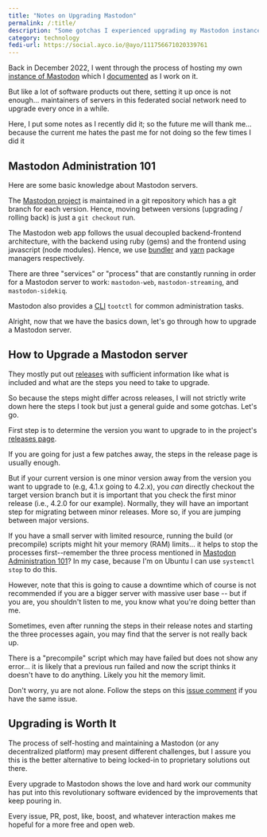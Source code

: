 ```yaml
---
title: "Notes on Upgrading Mastodon"
permalink: /:title/
description: "Some gotchas I experienced upgrading my Mastodon instance"
category: technology
fedi-url: https://social.ayco.io/@ayo/111756671020339761
---
```


Back in December 2022, I went through the process of hosting my own [instance of Mastodon](https://social.ayco.io) which I [documented](https://fosstodon.org/@ayo/109545132022543467) as I work on it. 

But like a lot of software products out there, setting it up once is not enough... maintainers of servers in this federated social network need to upgrade every once in a while.

Here, I put some notes as I recently did it; so the future me will thank me... because the current me hates the past me for not doing so the few times I did it 

## Mastodon Administration 101

Here are some basic knowledge about Mastodon servers.

The [Mastodon project](https://github.com/mastodon/mastodon) is maintained in a git repository which has a git branch for each version. Hence, moving between versions (upgrading / rolling back) is just a `git checkout` run.

The Mastodon web app follows the usual decoupled backend-frontend architecture, with the backend using ruby (gems) and the frontend using javascript (node modules). Hence, we use [bundler](https://bundler.io/) and [yarn](https://yarnpkg.com/) package managers respectively.

There are three "services" or "process" that are constantly running in order for a Mastodon server to work: `mastodon-web`, `mastodon-streaming`, and `mastodon-sidekiq`.

Mastodon also provides a [CLI](https://docs.joinmastodon.org/admin/tootctl/) `tootctl` for common administration tasks.

Alright, now that we have the basics down, let's go through how to upgrade a Mastodon server.

## How to Upgrade a Mastodon server

They mostly put out [releases](https://github.com/mastodon/mastodon/releases) with sufficient information like what is included and what are the steps you need to take to upgrade.

So because the steps might differ across releases, I will not strictly write down here the steps I took but just a general guide and some gotchas. Let's go.

First step is to determine the version you want to upgrade to in the project's [releases page](https://github.com/mastodon/mastodon/releases).

If you are going for just a few patches away, the steps in the release page is usually enough.

But if your current version is one minor version away from the version you want to upgrade to (e.g, 4.1.x going to 4.2.x), you *can* directly checkout the target version branch but it is important that you check the first minor release (i.e., 4.2.0 for our example). Normally, they will have an important step for migrating between minor releases. More so, if you are jumping between major versions.

If you have a small server with limited resource, running the build (or precompile) scripts might hit your memory (RAM) limits... it helps to stop the processes first--remember the three process mentioned in [Mastodon Administration 101](#mastodon-administration-101)? In my case, because I'm on Ubuntu I can use `systemctl stop` to do this.

However, note that this is going to cause a downtime which of course is not recommended if you are a bigger server with massive user base -- but if you are, you shouldn't listen to me, you know what you're doing better than me.

Sometimes, even after running the steps in their release notes and starting the three processes again, you may find that the server is not really back up.

There is a "precompile" script which may have failed but does not show any error... it is likely that a previous run failed and now the script thinks it doesn't have to do anything. Likely you hit the memory limit.

Don't worry, yu are not alone. Follow the steps on this [issue comment](https://github.com/mastodon/mastodon/issues/11135#issuecomment-1331793973) if you have the same issue.

## Upgrading is Worth It

The process of self-hosting and maintaining a Mastodon (or any decentralized platform) may present different challenges, but I assure you this is the better alternative to being locked-in to proprietary solutions out there.

Every upgrade to Mastodon shows the love and hard work our community has put into this revolutionary software evidenced by the improvements that keep pouring in.

Every issue, PR, post, like, boost, and whatever interaction makes me hopeful for a more free and open web.